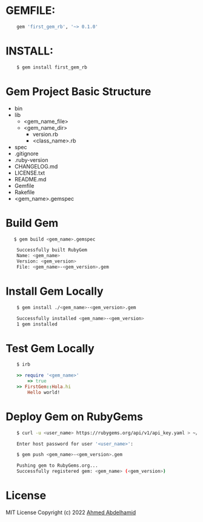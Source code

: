 # GEMFILE:

```sh
    gem 'first_gem_rb', '~> 0.1.0'
```

# INSTALL:

```sh
    $ gem install first_gem_rb
```

# Gem Project Basic Structure

- bin
- lib
  - <gem_name_file>
  - <gem_name_dir>
    - version.rb
    - <class_name>.rb
- spec
- .gitignore
- .ruby-version
- CHANGELOG.md
- LICENSE.txt
- README.md
- Gemfile
- Rakefile
- <gem_name>.gemspec

# Build Gem

```sh
   $ gem build <gem_name>.gemspec
```

```sh
    Successfully built RubyGem
    Name: <gem_name>
    Version: <gem_version>
    File: <gem_name>-<gem_version>.gem
```

# Install Gem Locally

```sh
    $ gem install ./<gem_name>-<gem_version>.gem
```

```sh
    Successfully installed <gem_name>-<gem_version>
    1 gem installed
```

# Test Gem Locally

```sh
    $ irb
```

```ruby
    >> require '<gem_name>'
        => true
    >> FirstGem::Hola.hi
        Hello world!
```

# Deploy Gem on RubyGems

```sh
    $ curl -u <user_name> https://rubygems.org/api/v1/api_key.yaml > ~/.gem/credentials; chmod 0600 ~/.gem/credentials

    Enter host password for user '<user_name>':
```

```sh
    $ gem push <gem_name>-<gem_version>.gem
```

```sh
    Pushing gem to RubyGems.org...
    Successfully registered gem: <gem_name> (<gem_version>)
```

# License

MIT License
Copyright (c) 2022 [Ahmed Abdelhamid](https://www.linkedin.com/in/ahmedhamid13/)
